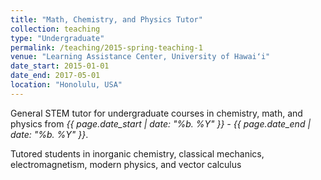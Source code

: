 ```yaml
---
title: "Math, Chemistry, and Physics Tutor"
collection: teaching
type: "Undergraduate"
permalink: /teaching/2015-spring-teaching-1
venue: "Learning Assistance Center, University of Hawaiʻi"
date_start: 2015-01-01
date_end: 2017-05-01
location: "Honolulu, USA"
---
```


General STEM tutor for undergraduate courses in chemistry, math, and physics from _{{ page.date_start | date: "%b. %Y" }} - {{ page.date_end | date: "%b. %Y" }}_.

Tutored students in inorganic chemistry, classical mechanics, electromagnetism, modern physics, and vector
calculus
